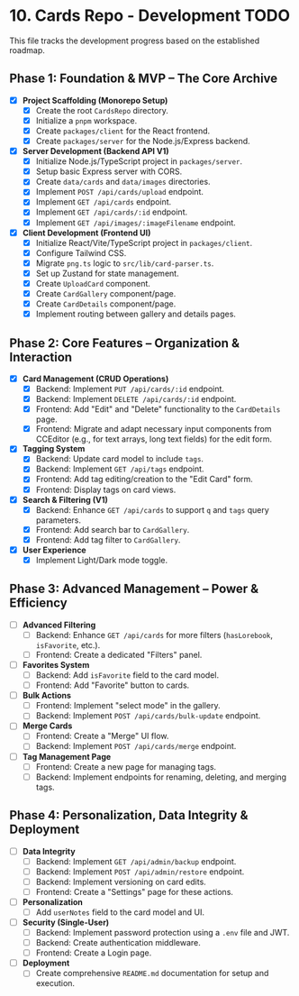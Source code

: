 # 10. Cards Repo - Development TODO

This file tracks the development progress based on the established roadmap.

## Phase 1: Foundation & MVP – The Core Archive
- [x] **Project Scaffolding (Monorepo Setup)**
  - [x] Create the root `CardsRepo` directory.
  - [x] Initialize a `pnpm` workspace.
  - [x] Create `packages/client` for the React frontend.
  - [x] Create `packages/server` for the Node.js/Express backend.
- [x] **Server Development (Backend API V1)**
  - [x] Initialize Node.js/TypeScript project in `packages/server`.
  - [x] Setup basic Express server with CORS.
  - [x] Create `data/cards` and `data/images` directories.
  - [x] Implement `POST /api/cards/upload` endpoint.
  - [x] Implement `GET /api/cards` endpoint.
  - [x] Implement `GET /api/cards/:id` endpoint.
  - [x] Implement `GET /api/images/:imageFilename` endpoint.
- [x] **Client Development (Frontend UI)**
  - [x] Initialize React/Vite/TypeScript project in `packages/client`.
  - [x] Configure Tailwind CSS.
  - [x] Migrate `png.ts` logic to `src/lib/card-parser.ts`.
  - [x] Set up Zustand for state management.
  - [x] Create `UploadCard` component.
  - [x] Create `CardGallery` component/page.
  - [x] Create `CardDetails` component/page.
  - [x] Implement routing between gallery and details pages.

## Phase 2: Core Features – Organization & Interaction
- [x] **Card Management (CRUD Operations)**
  - [x] Backend: Implement `PUT /api/cards/:id` endpoint.
  - [x] Backend: Implement `DELETE /api/cards/:id` endpoint.
  - [x] Frontend: Add "Edit" and "Delete" functionality to the `CardDetails` page.
  - [x] Frontend: Migrate and adapt necessary input components from CCEditor (e.g., for text arrays, long text fields) for the edit form.
- [x] **Tagging System**
  - [x] Backend: Update card model to include `tags`.
  - [x] Backend: Implement `GET /api/tags` endpoint.
  - [x] Frontend: Add tag editing/creation to the "Edit Card" form.
  - [x] Frontend: Display tags on card views.
- [x] **Search & Filtering (V1)**
  - [x] Backend: Enhance `GET /api/cards` to support `q` and `tags` query parameters.
  - [x] Frontend: Add search bar to `CardGallery`.
  - [x] Frontend: Add tag filter to `CardGallery`.
- [x] **User Experience**
  - [x] Implement Light/Dark mode toggle.

## Phase 3: Advanced Management – Power & Efficiency
- [ ] **Advanced Filtering**
  - [ ] Backend: Enhance `GET /api/cards` for more filters (`hasLorebook`, `isFavorite`, etc.).
  - [ ] Frontend: Create a dedicated "Filters" panel.
- [ ] **Favorites System**
  - [ ] Backend: Add `isFavorite` field to the card model.
  - [ ] Frontend: Add "Favorite" button to cards.
- [ ] **Bulk Actions**
  - [ ] Frontend: Implement "select mode" in the gallery.
  - [ ] Backend: Implement `POST /api/cards/bulk-update` endpoint.
- [ ] **Merge Cards**
  - [ ] Frontend: Create a "Merge" UI flow.
  - [ ] Backend: Implement `POST /api/cards/merge` endpoint.
- [ ] **Tag Management Page**
  - [ ] Frontend: Create a new page for managing tags.
  - [ ] Backend: Implement endpoints for renaming, deleting, and merging tags.

## Phase 4: Personalization, Data Integrity & Deployment
- [ ] **Data Integrity**
  - [ ] Backend: Implement `GET /api/admin/backup` endpoint.
  - [ ] Backend: Implement `POST /api/admin/restore` endpoint.
  - [ ] Backend: Implement versioning on card edits.
  - [ ] Frontend: Create a "Settings" page for these actions.
- [ ] **Personalization**
  - [ ] Add `userNotes` field to the card model and UI.
- [ ] **Security (Single-User)**
  - [ ] Backend: Implement password protection using a `.env` file and JWT.
  - [ ] Backend: Create authentication middleware.
  - [ ] Frontend: Create a Login page.
- [ ] **Deployment**
  - [ ] Create comprehensive `README.md` documentation for setup and execution.